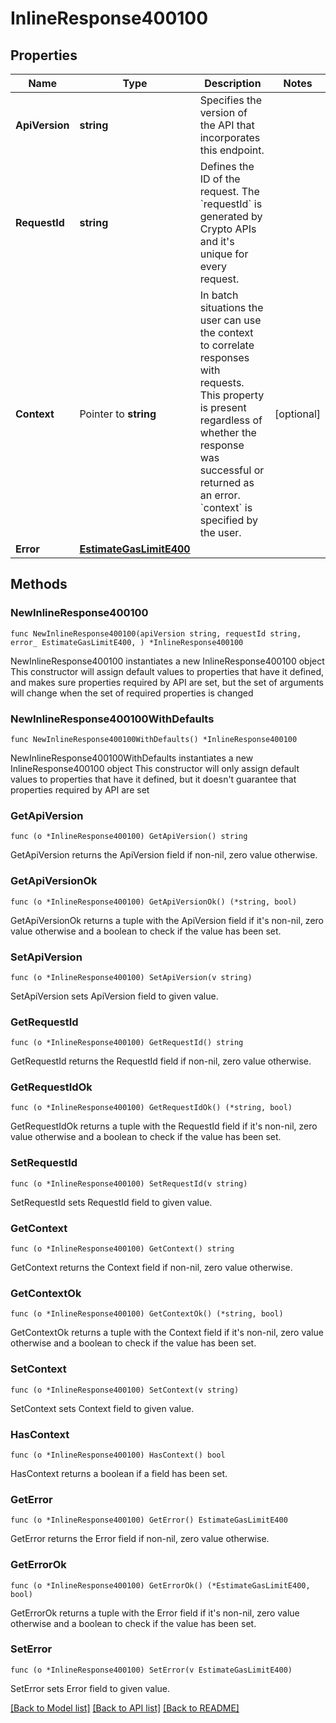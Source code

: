 # InlineResponse400100

## Properties

Name | Type | Description | Notes
------------ | ------------- | ------------- | -------------
**ApiVersion** | **string** | Specifies the version of the API that incorporates this endpoint. | 
**RequestId** | **string** | Defines the ID of the request. The &#x60;requestId&#x60; is generated by Crypto APIs and it&#39;s unique for every request. | 
**Context** | Pointer to **string** | In batch situations the user can use the context to correlate responses with requests. This property is present regardless of whether the response was successful or returned as an error. &#x60;context&#x60; is specified by the user. | [optional] 
**Error** | [**EstimateGasLimitE400**](EstimateGasLimitE400.md) |  | 

## Methods

### NewInlineResponse400100

`func NewInlineResponse400100(apiVersion string, requestId string, error_ EstimateGasLimitE400, ) *InlineResponse400100`

NewInlineResponse400100 instantiates a new InlineResponse400100 object
This constructor will assign default values to properties that have it defined,
and makes sure properties required by API are set, but the set of arguments
will change when the set of required properties is changed

### NewInlineResponse400100WithDefaults

`func NewInlineResponse400100WithDefaults() *InlineResponse400100`

NewInlineResponse400100WithDefaults instantiates a new InlineResponse400100 object
This constructor will only assign default values to properties that have it defined,
but it doesn't guarantee that properties required by API are set

### GetApiVersion

`func (o *InlineResponse400100) GetApiVersion() string`

GetApiVersion returns the ApiVersion field if non-nil, zero value otherwise.

### GetApiVersionOk

`func (o *InlineResponse400100) GetApiVersionOk() (*string, bool)`

GetApiVersionOk returns a tuple with the ApiVersion field if it's non-nil, zero value otherwise
and a boolean to check if the value has been set.

### SetApiVersion

`func (o *InlineResponse400100) SetApiVersion(v string)`

SetApiVersion sets ApiVersion field to given value.


### GetRequestId

`func (o *InlineResponse400100) GetRequestId() string`

GetRequestId returns the RequestId field if non-nil, zero value otherwise.

### GetRequestIdOk

`func (o *InlineResponse400100) GetRequestIdOk() (*string, bool)`

GetRequestIdOk returns a tuple with the RequestId field if it's non-nil, zero value otherwise
and a boolean to check if the value has been set.

### SetRequestId

`func (o *InlineResponse400100) SetRequestId(v string)`

SetRequestId sets RequestId field to given value.


### GetContext

`func (o *InlineResponse400100) GetContext() string`

GetContext returns the Context field if non-nil, zero value otherwise.

### GetContextOk

`func (o *InlineResponse400100) GetContextOk() (*string, bool)`

GetContextOk returns a tuple with the Context field if it's non-nil, zero value otherwise
and a boolean to check if the value has been set.

### SetContext

`func (o *InlineResponse400100) SetContext(v string)`

SetContext sets Context field to given value.

### HasContext

`func (o *InlineResponse400100) HasContext() bool`

HasContext returns a boolean if a field has been set.

### GetError

`func (o *InlineResponse400100) GetError() EstimateGasLimitE400`

GetError returns the Error field if non-nil, zero value otherwise.

### GetErrorOk

`func (o *InlineResponse400100) GetErrorOk() (*EstimateGasLimitE400, bool)`

GetErrorOk returns a tuple with the Error field if it's non-nil, zero value otherwise
and a boolean to check if the value has been set.

### SetError

`func (o *InlineResponse400100) SetError(v EstimateGasLimitE400)`

SetError sets Error field to given value.



[[Back to Model list]](../README.md#documentation-for-models) [[Back to API list]](../README.md#documentation-for-api-endpoints) [[Back to README]](../README.md)


